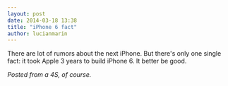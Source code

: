 ```yaml
---
layout: post
date: 2014-03-18 13:38
title: "iPhone 6 fact"
author: lucianmarin
---
```


There are lot of rumors about the next iPhone. But there's only one single fact: it took Apple 3 years to build iPhone 6. It better be good.

*Posted from a 4S, of course.*